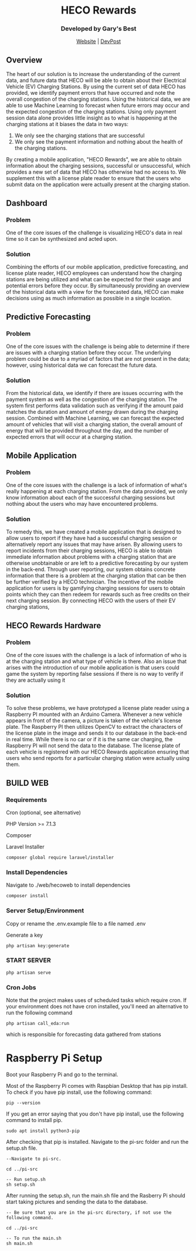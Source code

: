 <div align="center">
<h1>HECO Rewards</h1>
</div>
<div align="center">
<h3>Developed by Gary's Best</h3>
</div>

<div align="center">
<a href="https://hecoweb.azurewebsites.net/">Website</a> | <a href="https://devpost.com/software/electric-vehicle-charging-analysis-5dv7mo">DevPost</a>
</div>

## Overview
The heart of our solution is to increase the understanding of the current data, and future data that HECO will be able to obtain about their Electrical Vehicle (EV) Charging Stations. By using the current set of data HECO has provided, we identify payment errors that have occurred and note the overall congestion of the charging stations. Using the historical data, we are able to use Machine Learning to forecast when future errors may occur and the expected congestion of the charging stations. Using only payment session data alone provides little insight as to what is happening at the charging stations at it biases the data in two ways:
1. We only see the charging stations that are successful
2. We only see the payment information and nothing about the health of the charging stations.

By creating a mobile application, "HECO Rewards", we are able to obtain information about the charging sessions, successful or unsuccessful, which provides a new set of data that HECO has otherwise had no access to. We supplement this with a license plate reader to ensure that the users who submit data on the application were actually present at the charging station.

## Dashboard
### Problem
One of the core issues of the challenge is visualizing HECO's data in real time so it can be synthesized and acted upon.

### Solution
Combining the efforts of our mobile application, predictive forecasting, and license plate reader, HECO employees can understand how the charging stations are being utilized and what can be expected for their usage and potential errors before they occur. By simultaneously providing an overview of the historical data with a view for the forecasted data, HECO can make decisions using as much information as possible in a single location.

## Predictive Forecasting
### Problem
One of the core issues with the challenge is being able to determine if there are issues with a charging station before they occur. The underlying problem could be due to a myriad of factors that are not present in the data; however, using historical data we can forecast the future data.

### Solution
From the historical data, we identify if there are issues occurring with the payment system as well as the congestion of the charging station. The system first performs data validation such as verifying if the amount paid matches the duration and amount of energy drawn during the charging session. Combined with Machine Learning, we can forecast the expected amount of vehicles that will visit a charging station, the overall amount of energy that will be provided throughout the day, and the number of expected errors that will occur at a charging station.


## Mobile Application 
### Problem
One of the core issues with the challenge is a lack of information of what's really happening at each charging station. From the data provided, we only know information about each of the successful charging sessions but nothing about the users who may have encountered problems.
### Solution
To remedy this, we have created a mobile application that is designed to allow users to report if they have had a successful charging session or alternatively report any issues that may have arisen. By allowing users to report incidents from their charging sessions, HECO is able to obtain immediate information about problems with a charging station that are otherwise unobtainable or are left to a predictive forecasting by our system in the back-end. Through user reporting, our system obtains concrete information that there is a problem at the charging station that can be then be further verified by a HECO technician. The incentive of the mobile application for users is by gamifying charging sessions for users to obtain points which they can then redeem for rewards such as free credits on their next charging session. By connecting HECO with the users of their EV charging stations, 

## HECO Rewards Hardware
### Problem
One of the core issues with the challenge is a lack of information of who is at the charging station and what type of vehicle is there. Also an issue that arises with the introduction of our mobile application is that users could game the system by reporting false sessions if there is no way to verify if they are actually using it

### Solution
To solve these problems, we have prototyped a license plate reader using a Raspberry PI mounted with an Arduino Camera. Whenever a new vehicle appears in front of the camera, a picture is taken of the vehicle's license plate. The Raspberry PI then utilizes OpenCV to extract the characters of the license plate in the image and sends it to our database in the back-end in real time. While there is no car or if it is the same car charging, the Raspberry PI will not send the data to the database. The license plate of each vehicle is registered with our HECO Rewards application ensuring that users who send reports for a particular charging station were actually using them.



## BUILD WEB

### Requirements
Cron (optional, see alternative)

PHP Version >= 7.1.3

Composer

Laravel Installer
```
composer global require laravel/installer
```


### Install Dependencies
Navigate to ./web/hecoweb to install dependencies
```
composer install
```

### Server Setup/Environment
Copy or rename the .env.example file to a file named .env

Generate a key
```
php artisan key:generate
```

### START SERVER
```
php artisan serve
```

### Cron Jobs
Note that the project makes uses of scheduled tasks which require cron. If your environment does not have cron installed, you'll need an alternative to run the following command
```
php artisan call_eda:run
```
which is responsible for forecasting data gathered from stations

# Raspberry Pi Setup
Boot your Raspberry Pi and go to the terminal.
 
Most of the Raspberry Pi comes with Raspbian Desktop that has pip install. To check if you have pip install, use the following command:

```
pip --version
```

If you get an error saying that you don't have pip install, use the following command to install pip.

```
sudo apt install python3-pip
```

After checking that pip is installed. Navigate to the pi-src folder and run the setup.sh file.

```
--Navigate to pi-src.

cd ../pi-src

-- Run setup.sh
sh setup.sh
```

After running the setup.sh, run the main.sh file and the Rasberry Pi should start taking pictures and sending the data to the database.

```
-- Be sure that you are in the pi-src directory, if not use the following command.

cd ../pi-src

-- To run the main.sh
sh main.sh
```